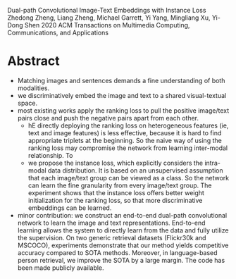 Dual-path Convolutional Image-Text Embeddings with Instance Loss
Zhedong Zheng, Liang Zheng, Michael Garrett, Yi Yang, Mingliang Xu,
  Yi-Dong Shen 
2020 ACM Transactions on Multimedia Computing, Communications, and Applications

# Abstract

* Matching images and sentences demands a fine understanding of both modalities.
* we discriminatively embed the image and text to a shared visual-textual space.
* most existing works apply the ranking loss to pull the positive image/text
  pairs close and push the negative pairs apart from each other.
  * hE directly deploying the ranking loss on heterogeneous features (ie, text
    and image features) is less effective, because it is hard to find
    appropriate triplets at the beginning. So the naive way of using the ranking
    loss may compromise the network from learning inter-modal relationship. To
  * we propose the instance loss, which explicitly considers the intra-modal
    data distribution. It is based on an unsupervised assumption that each
    image/text group can be viewed as a class. So the network can learn the fine
    granularity from every image/text group. The experiment shows that the
    instance loss offers better weight initialization for the ranking loss, so
    that more discriminative embeddings can be learned.
* minor contribution: we construct an end-to-end dual-path convolutional network
  to learn the image and text representations. End-to-end learning allows the
  system to directly learn from the data and fully utilize the supervision. On
  two generic retrieval datasets (Flickr30k and MSCOCO), experiments demonstrate
  that our method yields competitive accuracy compared to SOTA methods.
  Moreover, in language-based person retrieval, we improve the SOTA by a large
  margin. The code has been made publicly available.
